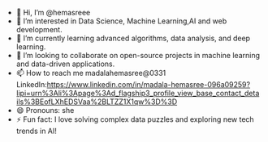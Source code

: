 - 👋 Hi, I’m @hemasreee
- 👀 I’m interested in Data Science, Machine Learning,AI and web development.
- 🌱 I’m currently learning advanced algorithms, data analysis, and deep learning.
- 💞️ I’m looking to collaborate on open-source projects in machine learning and data-driven applications.
- 📫 How to reach me madalahemasree@0331 LinkedIn:https://www.linkedin.com/in/madala-hemasree-096a09259?lipi=urn%3Ali%3Apage%3Ad_flagship3_profile_view_base_contact_details%3BEofLXhEDSVaa%2BLTZZ1X1qw%3D%3D
- 😄 Pronouns: she
- ⚡ Fun fact: I love solving complex data puzzles and exploring new tech trends in AI!

<!---
hemasreee/hemasreee is a ✨ special ✨ repository because its `README.md` (this file) appears on your GitHub profile.
You can click the Preview link to take a look at your changes.
--->
